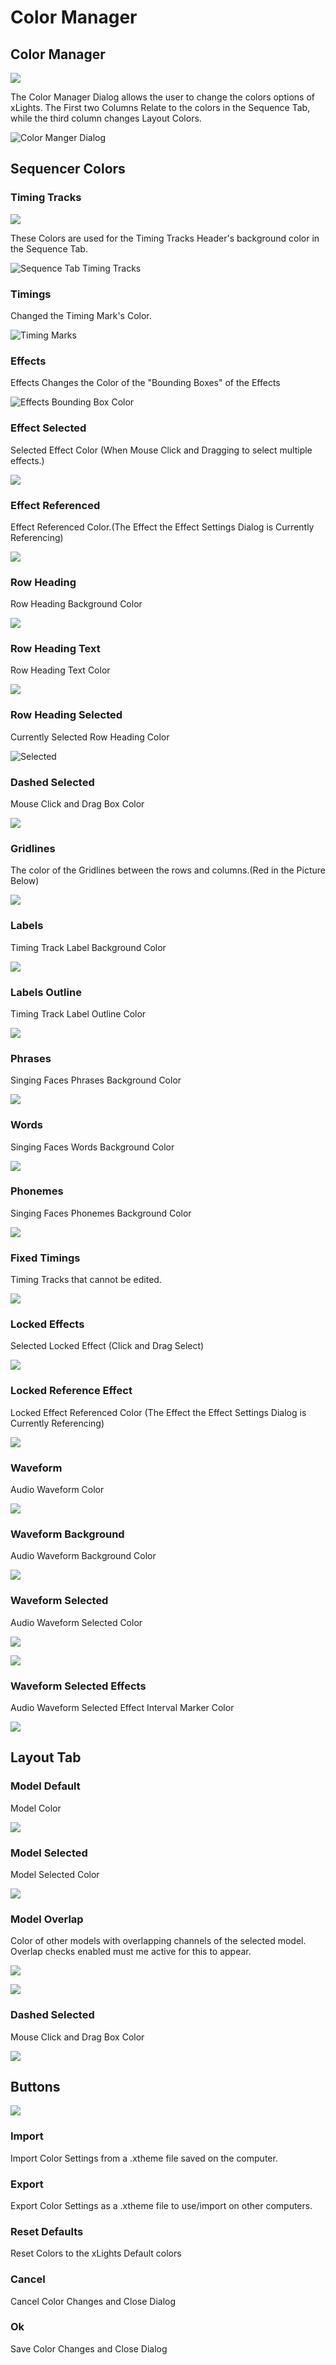 # Color Manager

## Color Manager

![](../../../.gitbook/assets/image%20%28585%29.png)

The Color Manager Dialog allows the user to change the colors options of xLights. The First two Columns Relate to the colors in the Sequence Tab, while the third column changes Layout Colors.

![Color Manger Dialog](../../../.gitbook/assets/image%20%28245%29.png)

## Sequencer Colors

### Timing Tracks

![](../../../.gitbook/assets/image%20%28537%29.png)

These Colors are used for the Timing Tracks Header's background color in the Sequence Tab.

![Sequence Tab Timing Tracks](../../../.gitbook/assets/image%20%28544%29.png)

### Timings

Changed the Timing Mark's Color.

![Timing Marks](../../../.gitbook/assets/image%20%28376%29.png)

### Effects

Effects Changes the Color of the "Bounding Boxes" of the Effects

![Effects Bounding Box Color](../../../.gitbook/assets/image%20%28623%29.png)

### Effect Selected

Selected Effect Color \(When Mouse Click and Dragging to select multiple effects.\)

![](../../../.gitbook/assets/image%20%28618%29.png)

### Effect Referenced

Effect Referenced Color.\(The Effect the Effect Settings Dialog is Currently Referencing\)

![](../../../.gitbook/assets/image%20%28431%29.png)

### Row Heading

Row Heading Background Color 

![](../../../.gitbook/assets/image%20%28631%29.png)

### Row Heading Text

Row Heading Text Color

![](../../../.gitbook/assets/image%20%28320%29.png)

### Row Heading Selected

Currently Selected Row Heading Color

![Selected](../../../.gitbook/assets/image%20%285%29.png)

### Dashed Selected

Mouse Click and Drag Box Color

![](../../../.gitbook/assets/image%20%28404%29.png)

### Gridlines

The color of the Gridlines between the rows and columns.\(Red in the Picture Below\)

![](../../../.gitbook/assets/image%20%28158%29.png)

### Labels

Timing Track Label Background Color

![](../../../.gitbook/assets/image%20%28286%29.png)

### Labels Outline

Timing Track Label Outline Color

![](../../../.gitbook/assets/image%20%28127%29.png)

### Phrases

Singing Faces Phrases Background Color

![](../../../.gitbook/assets/image%20%28733%29.png)

### Words

Singing Faces Words Background Color

![](../../../.gitbook/assets/image%20%28725%29.png)

### Phonemes

Singing Faces Phonemes Background Color

![](../../../.gitbook/assets/image%20%28195%29.png)

### Fixed Timings

Timing Tracks that cannot be edited.

![](../../../.gitbook/assets/image%20%28518%29.png)

### Locked Effects

Selected Locked Effect \(Click and Drag Select\)



![](../../../.gitbook/assets/image%20%28394%29.png)

### Locked Reference Effect

Locked  Effect Referenced Color \(The Effect the Effect Settings Dialog is Currently Referencing\)

![](../../../.gitbook/assets/image%20%28362%29.png)

### Waveform

Audio Waveform Color

![](../../../.gitbook/assets/image%20%28538%29.png)

### Waveform Background

Audio Waveform Background Color

![](../../../.gitbook/assets/image%20%28581%29.png)

### Waveform Selected

Audio Waveform Selected Color

![](../../../.gitbook/assets/image%20%28581%29.png)

![](../../../.gitbook/assets/image%20%28621%29.png)

### Waveform Selected Effects

Audio Waveform Selected Effect Interval Marker Color

![](../../../.gitbook/assets/image%20%28428%29.png)

## Layout Tab

### Model Default

Model Color

![](../../../.gitbook/assets/image%20%28687%29.png)

### Model Selected

Model Selected Color

![](../../../.gitbook/assets/image%20%28685%29.png)

### Model Overlap

Color of other models with overlapping channels of the selected model. Overlap checks enabled must me active for this to appear.

![](../../../.gitbook/assets/image%20%2854%29.png)

![](../../../.gitbook/assets/image%20%28650%29.png)

### Dashed Selected

Mouse Click and Drag Box Color

![](../../../.gitbook/assets/image%20%2863%29.png)

## Buttons

![](../../../.gitbook/assets/image%20%28689%29.png)

### Import

Import Color Settings from a .xtheme file saved on the computer.

### Export

Export Color Settings as a .xtheme file to use/import on other computers.

### Reset Defaults

Reset Colors to the xLights Default colors

### Cancel

Cancel Color Changes and Close Dialog

### Ok

Save Color Changes and Close Dialog





